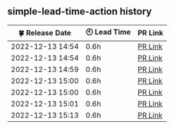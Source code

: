 ## simple-lead-time-action history

| :four_leaf_clover: Release Date | :clock10: Lead Time | PR Link |
| ---- | ---- | ---- |
| 2022-12-13 14:54 | 0.6h | [PR Link](https://github.com/d-kanai/simple-lead-time-action/pull/2) |
| 2022-12-13 14:54 | 0.6h | [PR Link](https://github.com/d-kanai/simple-lead-time-action/pull/2) |
| 2022-12-13 14:59 | 0.6h | [PR Link](https://github.com/d-kanai/simple-lead-time-action/pull/2) |
| 2022-12-13 15:00 | 0.6h | [PR Link](https://github.com/d-kanai/simple-lead-time-action/pull/2) |
| 2022-12-13 15:00 | 0.6h | [PR Link](https://github.com/d-kanai/simple-lead-time-action/pull/2) |
| 2022-12-13 15:01 | 0.6h | [PR Link](https://github.com/d-kanai/simple-lead-time-action/pull/2) |
| 2022-12-13 15:13 | 0.6h | [PR Link](https://github.com/d-kanai/simple-lead-time-action/pull/2) |
